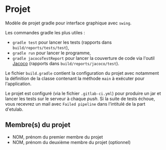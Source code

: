 # Projet 

Modèle de projet gradle pour interface graphique avec `swing`.

Les commandes gradle les plus utiles :

- `gradle test` pour lancer les tests (rapports dans `build/reports/tests/test`),
- `gradle run` pour lancer le programme,
- `gradle jacocoTestReport` pour lancer la couverture de code via l'outil [Jacoco](https://www.eclemma.org/jacoco/) (rapports dans `build/reports/jacoco/test`). 

Le fichier `build.gradle` contient la configuration du projet avec notamment la définition de la classe contenant la méthode `main` à exécuter pour l'application.

Le projet est configuré (via le fichier `.gitlab-ci.yml`) pour produire un jar et lancer les tests sur le serveur à chaque *push*. Si la suite de tests échoue, vous recevrez un mail avec `Failed pipeline` dans l'intitulé de la part d'etulab.


## Membre(s) du projet

- NOM, prénom du premier membre du projet
- NOM, prénom du deuxième membre du projet (optionnel)
